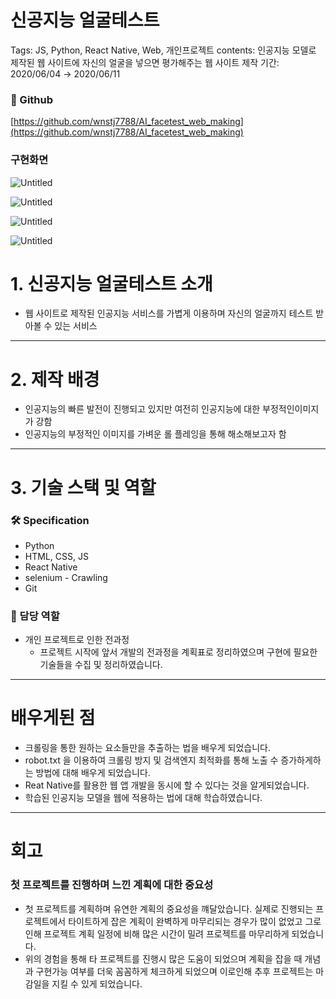 # 신공지능 얼굴테스트

Tags: JS, Python, React Native, Web, 개인프로젝트
contents: 인공지능 모델로 제작된 웹 사이트에 자신의 얼굴을 넣으면 평가해주는 웹 사이트 제작
기간: 2020/06/04 → 2020/06/11

### 🔗 Github

[https://github.com/wnstj7788/AI_facetest_web_making](https://github.com/wnstj7788/AI_facetest_web_making)

### 구현화면

![Untitled](%E1%84%89%E1%85%B5%E1%86%AB%E1%84%80%E1%85%A9%E1%86%BC%E1%84%8C%E1%85%B5%E1%84%82%E1%85%B3%E1%86%BC%20%E1%84%8B%E1%85%A5%E1%86%AF%E1%84%80%E1%85%AE%E1%86%AF%E1%84%90%E1%85%A6%E1%84%89%E1%85%B3%E1%84%90%E1%85%B3%2096ccf394a8234b28b34fd4c8a22c8d38/Untitled.png)

![Untitled](%E1%84%89%E1%85%B5%E1%86%AB%E1%84%80%E1%85%A9%E1%86%BC%E1%84%8C%E1%85%B5%E1%84%82%E1%85%B3%E1%86%BC%20%E1%84%8B%E1%85%A5%E1%86%AF%E1%84%80%E1%85%AE%E1%86%AF%E1%84%90%E1%85%A6%E1%84%89%E1%85%B3%E1%84%90%E1%85%B3%2096ccf394a8234b28b34fd4c8a22c8d38/Untitled%201.png)

![Untitled](%E1%84%89%E1%85%B5%E1%86%AB%E1%84%80%E1%85%A9%E1%86%BC%E1%84%8C%E1%85%B5%E1%84%82%E1%85%B3%E1%86%BC%20%E1%84%8B%E1%85%A5%E1%86%AF%E1%84%80%E1%85%AE%E1%86%AF%E1%84%90%E1%85%A6%E1%84%89%E1%85%B3%E1%84%90%E1%85%B3%2096ccf394a8234b28b34fd4c8a22c8d38/Untitled%202.png)

![Untitled](%E1%84%89%E1%85%B5%E1%86%AB%E1%84%80%E1%85%A9%E1%86%BC%E1%84%8C%E1%85%B5%E1%84%82%E1%85%B3%E1%86%BC%20%E1%84%8B%E1%85%A5%E1%86%AF%E1%84%80%E1%85%AE%E1%86%AF%E1%84%90%E1%85%A6%E1%84%89%E1%85%B3%E1%84%90%E1%85%B3%2096ccf394a8234b28b34fd4c8a22c8d38/Untitled%203.png)

# 1. 신공지능 얼굴테스트 소개

- 웹 사이트로 제작된 인공지능 서비스를 가볍게 이용하며 자신의 얼굴까지 테스트 받아볼 수 있는 서비스

---

 

# 2. 제작 배경

- 인공지능의 빠른 발전이 진행되고 있지만 여전히  인공지능에 대한 부정적인이미지가 강함
- 인공지능의 부정적인 이미지를 가벼운 롤 플레잉을 통해 해소해보고자 함

---

# 3. 기술 스택 및 역할

### 🛠️ Specification

- Python
- HTML, CSS, JS
- React Native
- selenium - Crawling
- Git

### 🧐 담당 역할

- 개인 프로젝트로 인한 전과정
    - 프로젝트 시작에 앞서 개발의 전과정을 계획표로 정리하였으며 구현에 필요한 기술들을 수집 및 정리하였습니다.
    

---

# 배우게된 점

- 크롤링을 통한 원하는 요소들만을 추출하는 법을 배우게 되었습니다.
- robot.txt 을 이용하여 크롤링 방지 및 검색엔지 최적화를 통해 노출 수 증가하게하는 방법에 대해 배우게 되었습니다.
- Reat Native를 활용한 웹 앱 개발을 동시에 할 수 있다는 것을 알게되었습니다.
- 학습된 인공지능 모델을 웹에 적용하는 법에 대해 학습하였습니다.

---

# 회고

### 첫 프로젝트를 진행하며 느낀 계획에 대한 중요성

- 첫 프로젝트를 계획하며 유연한 계획의 중요성을 꺠달았습니다.
실제로 진행되는 프로젝트에서 타이트하게 잡은 계획이 완벽하게 마무리되는 경우가 많이 없었고 그로 인해 프로젝트 계획 일정에 비해 많은 시간이 밀려 프로젝트를 마무리하게 되었습니다.
- 위의 경험을 통해 타 프로젝트를 진행시 많은 도움이 되었으며 계획을 잡을 때 개념과 구현가능 여부를 더욱 꼼꼼하게 체크하게 되었으며 이로인해 추후 프로젝트는 마감일을 지킬 수 있게 되었습니다.